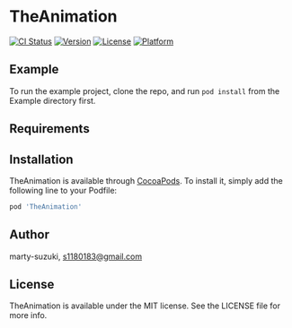 # TheAnimation

[![CI Status](https://img.shields.io/travis/marty-suzuki/TheAnimation.svg?style=flat)](https://travis-ci.org/marty-suzuki/TheAnimation)
[![Version](https://img.shields.io/cocoapods/v/TheAnimation.svg?style=flat)](https://cocoapods.org/pods/TheAnimation)
[![License](https://img.shields.io/cocoapods/l/TheAnimation.svg?style=flat)](https://cocoapods.org/pods/TheAnimation)
[![Platform](https://img.shields.io/cocoapods/p/TheAnimation.svg?style=flat)](https://cocoapods.org/pods/TheAnimation)

## Example

To run the example project, clone the repo, and run `pod install` from the Example directory first.

## Requirements

## Installation

TheAnimation is available through [CocoaPods](https://cocoapods.org). To install
it, simply add the following line to your Podfile:

```ruby
pod 'TheAnimation'
```

## Author

marty-suzuki, s1180183@gmail.com

## License

TheAnimation is available under the MIT license. See the LICENSE file for more info.
